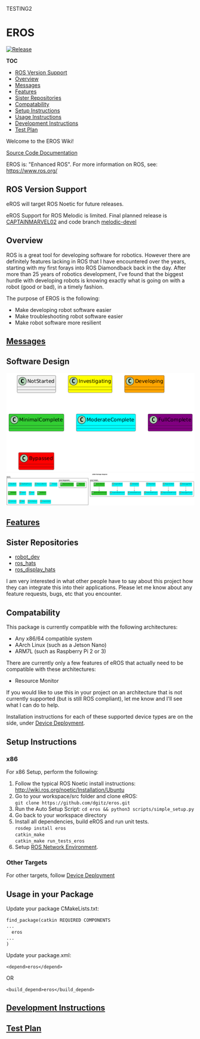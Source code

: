 TESTING2

# EROS
[![Release](https://github.com/dgitz/eros/actions/workflows/Release.yml/badge.svg)](https://github.com/dgitz/eros/actions/workflows/Release.yml)

__TOC__
- [ROS Version Support](#ros-version-support)
- [Overview](#overview)
- [Messages](#messages)
- [Features](#features)
- [Sister Repositories](#sister-repositories)
- [Compatability](#compatability)
- [Setup Instructions](#setup-instructions)
- [Usage Instructions](#usage-in-your-package)
- [Development Instructions](#development-instructions)
- [Test Plan](#test-plan)

Welcome to the EROS Wiki!


[Source Code Documentation](https://dgitz.github.io/eros/)

EROS is: "Enhanced ROS".  For more information on ROS, see: https://www.ros.org/ 

## ROS Version Support
eROS will target ROS Noetic for future releases.

eROS Support for ROS Melodic is limited.  Final planned release is [CAPTAINMARVEL02](https://github.com/dgitz/eros/releases/tag/CAPTAINMARVEL02) and code branch [melodic-devel](https://github.com/dgitz/eros/tree/melodic-devel)


## Overview

ROS is a great tool for developing software for robotics.  However there are definitely features lacking in ROS that I have encountered over the years, starting with my first forays into ROS Diamondback back in the day.  After more than 25 years of robotics development, I've found that the biggest hurdle with developing robots is knowing exactly what is going on with a robot (good or bad), in a timely fashion.  

The purpose of EROS is the following:

* Make developing robot software easier
* Make troubleshooting robot software easier
* Make robot software more resilient

## [Messages](doc/Messages/Messages.md)

## Software Design
![](doc/output/Legend.png)
![](doc/output/EROSPackageDiagram.png)

## [Features](doc/Features/Features.md)


## Sister Repositories

  * [robot_dev](https://github.com/dgitz/robot_dev/wiki) 
  * [ros_hats](https://github.com/dgitz/ros_hats/wiki)
  * [ros_display_hats](https://github.com/dgitz/ros_display_hats/wiki)

I am very interested in what other people have to say about this project how they can integrate this into their applications.  Please let me know about any feature requests, bugs, etc that you encounter.  

## Compatability
This package is currently compatible with the following architectures:
* Any x86/64 compatible system
* AArch Linux (such as a Jetson Nano)
* ARM7L (such as Raspberry Pi 2 or 3)

There are currently only a few features of eROS that actually need to be compatible with these architectures:
  * Resource Monitor

If you would like to use this in your project on an architecture that is not currently supported (but is still ROS compliant), let me know and I'll see what I can do to help.

Installation instructions for each of these supported device types are on the side, under [Device Deployment](https://github.com/dgitz/eROS/wiki/Device-Deployment).

## Setup Instructions
### x86
For x86 Setup, perform the following:
1. Follow the typical ROS Noetic install instructions: http://wiki.ros.org/noetic/Installation/Ubuntu
1. Go to your workspace/src folder and clone eROS: \
  `git clone https://github.com/dgitz/eros.git`
1. Run the Auto Setup Script: `cd eros && python3 scripts/simple_setup.py`
1. Go back to your workspace directory
1. Install all dependencies, build eROS and run unit tests.\
  `rosdep install eros`\
  `catkin_make` \
  `catkin_make run_tests_eros`
1. Setup [ROS Network Environment](https://wiki.ros.org/ROS/NetworkSetup).

### Other Targets
For other targets, follow [Device Deployment](doc/Development/DeviceDeployment.md)


## Usage in your Package
Update your package CMakeLists.txt:
```
find_package(catkin REQUIRED COMPONENTS
...
  eros
...
)
```

Update your package.xml:
```
<depend>eros</depend>
```
OR
```
<build_depend>eros</build_depend>
```

## [Development Instructions](doc/Development/DevelopmentInstructions.md)

## [Test Plan](doc/TestPlan/TestPlan.md)